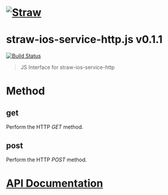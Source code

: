 # [![Straw](http://strawjs.github.io/logo.png)](http://strawjs.github.io/)

# straw-ios-service-http.js v0.1.1

[![Build Status](http://img.shields.io/travis/strawjs/straw-ios-service-http.js.svg?branch=master&style=flat)](https://travis-ci.org/strawjs/straw-ios-service-http.js)

> JS Interface for straw-ios-service-http

# Method

## get

Perform the HTTP *GET* method.

## post

Perform the HTTP *POST* method.

# [API Documentation](http://strawjs.github.io/straw-ios-service-http.js/doc/v0.1.1/index.html)
